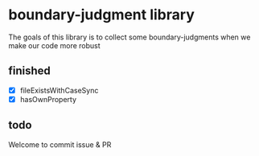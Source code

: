 # boundary-judgment library

The goals of this library is to collect some boundary-judgments when we make our code more robust

## finished
- [x] fileExistsWithCaseSync
- [x] hasOwnProperty

## todo
Welcome to commit issue & PR